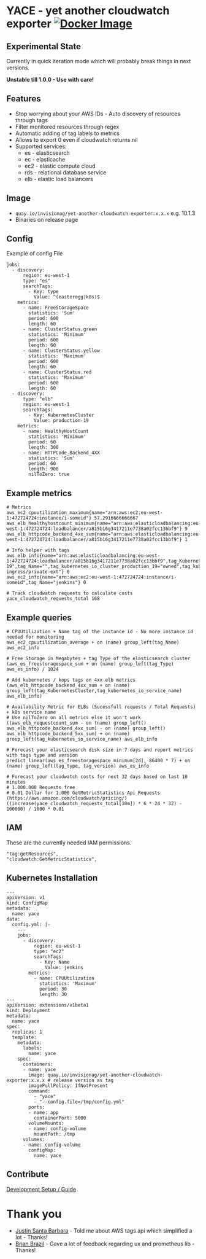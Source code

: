 # YACE - yet another cloudwatch exporter [![Docker Image](https://quay.io/repository/invisionag/yet-another-cloudwatch-exporter/status?token=58e4108f-9e6f-44a4-a5fd-0beed543a271 "Docker Repository on Quay")](https://quay.io/repository/invisionag/yet-another-cloudwatch-exporter)

## Experimental State

Currently in quick iteration mode which will probably break things in next versions.

**Unstable till 1.0.0 - Use with care!**

## Features
* Stop worrying about your AWS IDs - Auto discovery of resources through tags
* Filter monitored resources through regex
* Automatic adding of tag labels to metrics
* Allows to export 0 even if cloudwatch returns nil
* Supported services:
  - es - elasticsearch
  - ec - elasticache
  - ec2 - elastic compute cloud
  - rds - relational database service
  - elb - elastic load balancers

## Image
* `quay.io/invisionag/yet-another-cloudwatch-exporter:x.x.x` e.g. 10.1.3
* Binaries on release page

## Config

Example of config File
```
jobs:
  - discovery:
      region: eu-west-1
      type: "es"
      searchTags:
        - Key: type
          Value: ^(easteregg|k8s)$
    metrics:
      - name: FreeStorageSpace
        statistics: 'Sum'
        period: 600
        length: 60
      - name: ClusterStatus.green
        statistics: 'Minimum'
        period: 600
        length: 60
      - name: ClusterStatus.yellow
        statistics: 'Maximum'
        period: 600
        length: 60
      - name: ClusterStatus.red
        statistics: 'Maximum'
        period: 600
        length: 60
  - discovery:
      type: "elb"
      region: eu-west-1
      searchTags:
        - Key: KubernetesCluster
          Value: production-19
    metrics:
      - name: HealthyHostCount
        statistics: 'Minimum'
        period: 60
        length: 300
      - name: HTTPCode_Backend_4XX
        statistics: 'Sum'
        period: 60
        length: 900
        nilToZero: true
```

## Example metrics
```
# Metrics
aws_ec2_cpuutilization_maximum{name="arn:aws:ec2:eu-west-1:472724724:instance/i-someid"} 57.2916666666667
aws_elb_healthyhostcount_minimum{name="arn:aws:elasticloadbalancing:eu-west-1:472724724:loadbalancer/a815b16g3417211e7738a02fcc13bbf9"} 9
aws_elb_httpcode_backend_4xx_sum{name="arn:aws:elasticloadbalancing:eu-west-1:472724724:loadbalancer/a815b16g3417211e7738a02fcc13bbf9"} 1

# Info helper with tags
aws_elb_info{name="arn:aws:elasticloadbalancing:eu-west-1:472724724:loadbalancer/a815b16g3417211e7738a02fcc13bbf9",tag_KubernetesCluster="production-19",tag_Name="",tag_kubernetes_io_cluster_production_19="owned",tag_kubernetes_io_service_name="nginx-ingress/private-ext"} 0
aws_ec2_info{name="arn:aws:ec2:eu-west-1:472724724:instance/i-someid",tag_Name="jenkins"} 0

# Track cloudwatch requests to calculate costs
yace_cloudwatch_requests_total 168
```

## Example queries

```
# CPUUtilization + Name tag of the instance id - No more instance id needed for monitoring
aws_ec2_cpuutilization_average + on (name) group_left(tag_Name) aws_ec2_info

# Free Storage in Megabytes + tag Type of the elasticsearch cluster
(aws_es_freestoragespace_sum + on (name) group_left(tag_Type) aws_es_info) / 1024

# Add kubernetes / kops tags on 4xx elb metrics
(aws_elb_httpcode_backend_4xx_sum + on (name) group_left(tag_KubernetesCluster,tag_kubernetes_io_service_name) aws_elb_info)

# Availability Metric for ELBs (Sucessfull requests / Total Requests) + k8s service name
# Use nilToZero on all metrics else it won't work
((aws_elb_requestcount_sum - on (name) group_left() aws_elb_httpcode_backend_4xx_sum) - on (name) group_left() aws_elb_httpcode_backend_5xx_sum) + on (name) group_left(tag_kubernetes_io_service_name) aws_elb_info

# Forecast your elasticsearch disk size in 7 days and report metrics with tags type and version
predict_linear(aws_es_freestoragespace_minimum[2d], 86400 * 7) + on (name) group_left(tag_type, tag_version) aws_es_info

# Forecast your cloudwatch costs for next 32 days based on last 10 minutes
# 1.000.000 Requests free
# 0.01 Dollar for 1.000 GetMetricStatistics Api Requests (https://aws.amazon.com/cloudwatch/pricing/)
((increase(yace_cloudwatch_requests_total[10m]) * 6 * 24 * 32) - 100000) / 1000 * 0.01
```

## IAM
These are the currently needed IAM permissions.
```
"tag:getResources",
"cloudwatch:GetMetricStatistics",
```

## Kubernetes Installation
```
---
apiVersion: v1
kind: ConfigMap
metadata:
  name: yace
data:
  config.yml: |-
    ---
    jobs:
      - discovery:
          region: eu-west-1
          type: "ec2"
          searchTags:
            - Key: Name
              Value: jenkins
        metrics:
          - name: CPUUtilization
            statistics: 'Maximum'
            period: 30
            length: 30
---
apiVersion: extensions/v1beta1
kind: Deployment
metadata:
  name: yace
spec:
  replicas: 1
  template:
    metadata:
      labels:
        name: yace
    spec:
      containers:
      - name: yace
        image: quay.io/invisionag/yet-another-cloudwatch-exporter:x.x.x # release version as tag
        imagePullPolicy: IfNotPresent
        command:
          - "yace"
          - "--config.file=/tmp/config.yml"
        ports:
        - name: app
          containerPort: 5000
        volumeMounts:
        - name: config-volume
          mountPath: /tmp
      volumes:
      - name: config-volume
        configMap:
          name: yace
```

## Contribute
[Development Setup / Guide](/CONTRIBUTE.md)

# Thank you
* [Justin Santa Barbara](https://github.com/justinsb) - Told me about AWS tags api which simplified a lot - Thanks!
* [Brian Brazil](https://github.com/brian-brazil) - Gave a lot of feedback regarding ux and prometheus lib - Thanks!
